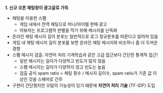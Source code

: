 **1. 신규 오픈 채팅창이 광고글로 가득**

* 채팅을 이용한 스팸
  * 게임 내에서 전역 채팅으로 머니/아이템 판매 광고
  * 어뷰저는 프로그램적 판별을 막기 위해 메시지를 난독화
* 온라인 채팅 메시지 길이 분포는 일반적으로 로그 정규분포를 따른다고 알려져 있음
* 게임 내 채팅 메시지 길이 분포를 보면 온라인 채팅 메시지와 비슷하나 좀 더 두꺼운 경향 
* 스팸 메시지 검출: 자연어 처리 기계학습과 같은 고급 접근보다 간단한 통계적 접근!
  * 일반 메시지는 길이가 다양하고 빈도가 많지 않음
  * 스팸 메시지는 길이가 다양하지 않고 빈도는 높음
  * 검출 공식 spam ratio = 채팅 횟수 / 메시지 길이수, spam ratio가 기준 값 이상인 것을 스패머로 간주
* 구현이 간단했지만 오탐의 가능성이 있기 떄문에 **자연어 처리 기술** (TF-IDF) 도입